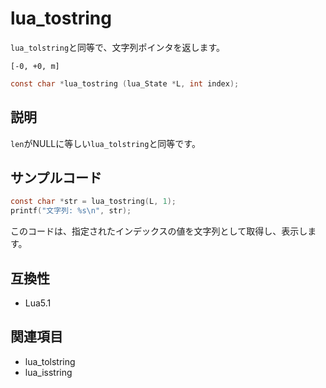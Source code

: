 # lua_tostring

`lua_tolstring`と同等で、文字列ポインタを返します。

`[-0, +0, m]`

```c
const char *lua_tostring (lua_State *L, int index);
```

## 説明

`len`がNULLに等しい`lua_tolstring`と同等です。

## サンプルコード

```c
const char *str = lua_tostring(L, 1);
printf("文字列: %s\n", str);
```

このコードは、指定されたインデックスの値を文字列として取得し、表示します。

## 互換性

- Lua5.1

## 関連項目

- lua_tolstring
- lua_isstring